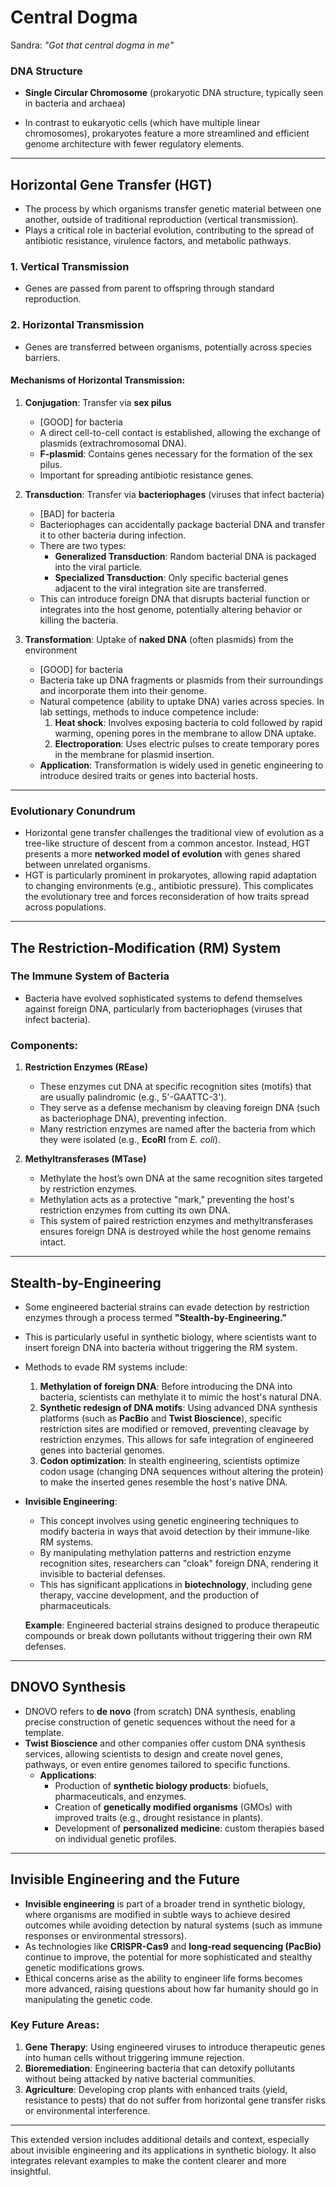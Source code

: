 # Central Dogma

Sandra: *"Got that central dogma in me"*

### DNA Structure
- **Single Circular Chromosome** (prokaryotic DNA structure, typically seen in bacteria and archaea)

- In contrast to eukaryotic cells (which have multiple linear chromosomes), prokaryotes feature a more streamlined and efficient genome architecture with fewer regulatory elements.

---

## Horizontal Gene Transfer (HGT)
- The process by which organisms transfer genetic material between one another, outside of traditional reproduction (vertical transmission).
- Plays a critical role in bacterial evolution, contributing to the spread of antibiotic resistance, virulence factors, and metabolic pathways.

### 1. Vertical Transmission
- Genes are passed from parent to offspring through standard reproduction.

### 2. Horizontal Transmission
- Genes are transferred between organisms, potentially across species barriers.

#### Mechanisms of Horizontal Transmission:
1. **Conjugation**: Transfer via **sex pilus**  
   - [GOOD] for bacteria
   - A direct cell-to-cell contact is established, allowing the exchange of plasmids (extrachromosomal DNA).  
   - **F-plasmid**: Contains genes necessary for the formation of the sex pilus.  
   - Important for spreading antibiotic resistance genes.

2. **Transduction**: Transfer via **bacteriophages** (viruses that infect bacteria)  
   - [BAD] for bacteria
   - Bacteriophages can accidentally package bacterial DNA and transfer it to other bacteria during infection.
   - There are two types:
     - **Generalized Transduction**: Random bacterial DNA is packaged into the viral particle.
     - **Specialized Transduction**: Only specific bacterial genes adjacent to the viral integration site are transferred.
   - This can introduce foreign DNA that disrupts bacterial function or integrates into the host genome, potentially altering behavior or killing the bacteria.

3. **Transformation**: Uptake of **naked DNA** (often plasmids) from the environment  
   - [GOOD] for bacteria
   - Bacteria take up DNA fragments or plasmids from their surroundings and incorporate them into their genome.
   - Natural competence (ability to uptake DNA) varies across species. In lab settings, methods to induce competence include:
     1. **Heat shock**: Involves exposing bacteria to cold followed by rapid warming, opening pores in the membrane to allow DNA uptake.
     2. **Electroporation**: Uses electric pulses to create temporary pores in the membrane for plasmid insertion.
   - **Application**: Transformation is widely used in genetic engineering to introduce desired traits or genes into bacterial hosts.

---

### Evolutionary Conundrum
- Horizontal gene transfer challenges the traditional view of evolution as a tree-like structure of descent from a common ancestor. Instead, HGT presents a more **networked model of evolution** with genes shared between unrelated organisms.
- HGT is particularly prominent in prokaryotes, allowing rapid adaptation to changing environments (e.g., antibiotic pressure). This complicates the evolutionary tree and forces reconsideration of how traits spread across populations.

---

## The Restriction-Modification (RM) System
### The Immune System of Bacteria
- Bacteria have evolved sophisticated systems to defend themselves against foreign DNA, particularly from bacteriophages (viruses that infect bacteria).

### Components:
1. **Restriction Enzymes (REase)**
   - These enzymes cut DNA at specific recognition sites (motifs) that are usually palindromic (e.g., 5'-GAATTC-3').
   - They serve as a defense mechanism by cleaving foreign DNA (such as bacteriophage DNA), preventing infection.
   - Many restriction enzymes are named after the bacteria from which they were isolated (e.g., **EcoRI** from *E. coli*).
   
2. **Methyltransferases (MTase)**
   - Methylate the host’s own DNA at the same recognition sites targeted by restriction enzymes.
   - Methylation acts as a protective "mark," preventing the host's restriction enzymes from cutting its own DNA.
   - This system of paired restriction enzymes and methyltransferases ensures foreign DNA is destroyed while the host genome remains intact.

---

## Stealth-by-Engineering
- Some engineered bacterial strains can evade detection by restriction enzymes through a process termed **"Stealth-by-Engineering."**
- This is particularly useful in synthetic biology, where scientists want to insert foreign DNA into bacteria without triggering the RM system.
- Methods to evade RM systems include:
  1. **Methylation of foreign DNA**: Before introducing the DNA into bacteria, scientists can methylate it to mimic the host's natural DNA.
  2. **Synthetic redesign of DNA motifs**: Using advanced DNA synthesis platforms (such as **PacBio** and **Twist Bioscience**), specific restriction sites are modified or removed, preventing cleavage by restriction enzymes. This allows for safe integration of engineered genes into bacterial genomes.
  3. **Codon optimization**: In stealth engineering, scientists optimize codon usage (changing DNA sequences without altering the protein) to make the inserted genes resemble the host's native DNA.

- **Invisible Engineering**: 
  - This concept involves using genetic engineering techniques to modify bacteria in ways that avoid detection by their immune-like RM systems.
  - By manipulating methylation patterns and restriction enzyme recognition sites, researchers can "cloak" foreign DNA, rendering it invisible to bacterial defenses.
  - This has significant applications in **biotechnology**, including gene therapy, vaccine development, and the production of pharmaceuticals.
  
  **Example**: Engineered bacterial strains designed to produce therapeutic compounds or break down pollutants without triggering their own RM defenses.

---

## DNOVO Synthesis
- DNOVO refers to **de novo** (from scratch) DNA synthesis, enabling precise construction of genetic sequences without the need for a template.
- **Twist Bioscience** and other companies offer custom DNA synthesis services, allowing scientists to design and create novel genes, pathways, or even entire genomes tailored to specific functions.
  - **Applications**:
    - Production of **synthetic biology products**: biofuels, pharmaceuticals, and enzymes.
    - Creation of **genetically modified organisms** (GMOs) with improved traits (e.g., drought resistance in plants).
    - Development of **personalized medicine**: custom therapies based on individual genetic profiles.

---

## Invisible Engineering and the Future
- **Invisible engineering** is part of a broader trend in synthetic biology, where organisms are modified in subtle ways to achieve desired outcomes while avoiding detection by natural systems (such as immune responses or environmental stressors).
- As technologies like **CRISPR-Cas9** and **long-read sequencing (PacBio)** continue to improve, the potential for more sophisticated and stealthy genetic modifications grows.
- Ethical concerns arise as the ability to engineer life forms becomes more advanced, raising questions about how far humanity should go in manipulating the genetic code.

### Key Future Areas:
1. **Gene Therapy**: Using engineered viruses to introduce therapeutic genes into human cells without triggering immune rejection.
2. **Bioremediation**: Engineering bacteria that can detoxify pollutants without being attacked by native bacterial communities.
3. **Agriculture**: Developing crop plants with enhanced traits (yield, resistance to pests) that do not suffer from horizontal gene transfer risks or environmental interference.

---

This extended version includes additional details and context, especially about invisible engineering and its applications in synthetic biology. It also integrates relevant examples to make the content clearer and more insightful.
